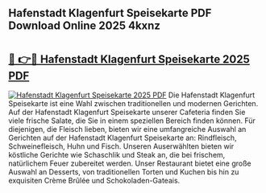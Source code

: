 ## Hafenstadt Klagenfurt Speisekarte PDF Download Online 2025 4kxnz

# <h2><a href="http://gc7v4w.nevu.top/?p=Hafenstadt+Klagenfurt+Speisekarte">🔗 👉🔴 Hafenstadt Klagenfurt Speisekarte 2025 PDF</a></h2>

[![Hafenstadt Klagenfurt Speisekarte 2025 PDF](https://i.imgur.com/dBaPXMq.png)](http://gc7v4w.nevu.top/?p=Hafenstadt+Klagenfurt+Speisekarte)
Die Hafenstadt Klagenfurt Speisekarte ist eine Wahl zwischen traditionellen und modernen Gerichten. Auf der Hafenstadt Klagenfurt Speisekarte unserer Cafeteria finden Sie viele frische Salate, die Sie in einem speziellen Bereich finden können. Für diejenigen, die Fleisch lieben, bieten wir eine umfangreiche Auswahl an Gerichten auf der Hafenstadt Klagenfurt Speisekarte an: Rindfleisch, Schweinefleisch, Huhn und Fisch. Unseren Auserwählten bieten wir köstliche Gerichte wie Schaschlik und Steak an, die bei frischem, natürlichem Feuer zubereitet werden. Unser Restaurant bietet eine große Auswahl an Desserts, von traditionellen Torten und Kuchen bis hin zu exquisiten Crème Brûlée und Schokoladen-Gateais.
